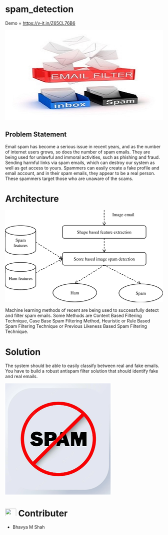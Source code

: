 # spam_detection

Demo = https://v-it.in/Z65CL76B6


![](spam1.jpeg)


## Problem Statement
Email spam has become a serious issue in recent years, and as the number of internet
users grows, so does the number of spam emails. They are being used for unlawful and
immoral activities, such as phishing and fraud. Sending harmful links via spam emails,
which can destroy our system as well as get access to yours. Spammers can easily create
a fake profile and email account, and in their spam emails, they appear to be a real
person. These spammers target those who are unaware of the scams.

# Architecture
![](arc.png)

Machine learning methods of recent are being used to successfully detect
and filter spam emails. Some Methods are Content Based Filtering Technique, Case
Base Spam Filtering Method, Heuristic or Rule Based Spam Filtering Technique or
Previous Likeness Based Spam Filtering Technique.
# Solution

The system should be able to easily classify between real and fake emails.
You have to build a robust antispam filter solution that should identify fake and real emails.

![](spam_op.png)

# <img src="https://raw.githubusercontent.com/TheDudeThatCode/TheDudeThatCode/master/Assets/Developer.gif" width=35 height=25> Contributer
- Bhavya M Shah
